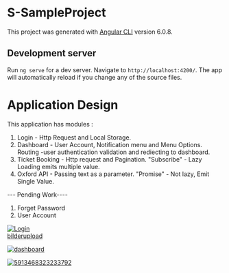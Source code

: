 # S-SampleProject

This project was generated with [Angular CLI](https://github.com/angular/angular-cli) version 6.0.8.

## Development server

Run `ng serve` for a dev server. Navigate to `http://localhost:4200/`. The app will automatically reload if you change any of the source files.

# Application Design

This application has modules :

1) Login  - Http Request and Local Storage. 
2) Dashboard  - User Account, Notification menu and Menu Options. Routing -user authentication validation and rediecting to dashboard. 
3) Ticket Booking  - Http request and Pagination. "Subscribe"  - Lazy Loading emits multiple value.
4) Oxford API  -  Passing text as a parameter. "Promise" - Not lazy, Emit Single Value. 

--- Pending Work----
1) Forget Password  
2) User Account 



<a href="https://ibb.co/tHGLTX4"><img src="https://i.ibb.co/D1JrHpt/Login.png" alt="Login" border="0"></a><br /><a target='_blank' href='https://de.imgbb.com/'>bilderupload</a><br />

<a href="https://ibb.co/bQvYFV9"><img src="https://i.ibb.co/pbKNQTF/dashboard.png" alt="dashboard" border="0"></a>

<a href="https://ibb.co/5LNBgr0"><img src="https://i.ibb.co/cQGDS6B/5913468323233792.jpg" alt="5913468323233792" border="0"></a>





























